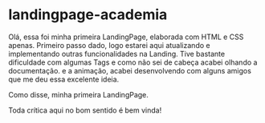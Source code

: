 # landingpage-academia

Olá, essa foi minha primeira LandingPage, elaborada com HTML e CSS apenas.
Primeiro passo dado, logo estarei aqui atualizando e implementando outras funcionalidades na Landing.
Tive bastante dificuldade com algumas Tags e como não sei de cabeça acabei olhando a documentação. e a animação,
acabei desenvolvendo com alguns amigos que me deu essa excelente ideia.

Como disse, minha primeira LandingPage.

Toda crítica aqui no bom sentido é bem vinda!
